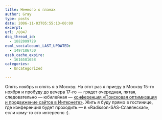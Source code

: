 ```yaml
---
title: Немного о планах
author: Gray
type: posts
date: 2006-11-03T05:55:13+00:00
excerpt:
url: /8047
dsq_thread_id:
  - 1882009729
esml_socialcount_LAST_UPDATED:
  - 1497186730
essb_cache_expire:
  - 1616581658
categories:
  - Uncategorized

---
```








Опять ноябрь и опять я в Москву. На этот раз я приеду в Москву 15-го ноября и пробуду до вечера 17-го &#8212; грядет очередная, пятая, следовательно &#8212; юбилейная &#8212; <a href="http://www.optimization.ru/06" target="_blank">конференция &#171;Поисковая оптимизация и продвижение сайтов в Интернете&#187;</a>. Жить я буду прямо в гостинице, где конференция будет проходить &#8212; в &#171;Radisson-SAS-Славянская&#187;, если кому-то это интересно :).
